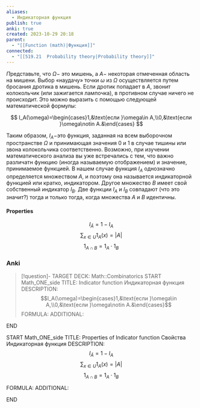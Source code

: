 ```yaml
---
aliases:
  - Индикаторная функция
publish: true
anki: true
created: 2023-10-29 20:18
parent:
  - "[[Function (math)|Функция]]"
connected:
  - "[[519.21  Probability theory|Probability theory]]"
---
```

$\Pi$редставьте, что $\Omega-$ это мишень, а $A-$ некоторая отмеченная область на мишени. Выбор «наудачу» точки $\omega$ из $\Omega$ осуществляется путем бросания дротика в мишень. Если дротик попадает в $A$, звонит колокольчик (или зажигается лампочка), в противном случае ничего не происходит. Это можно выразить с помощью следующей математической формулы:

$$
I_A(\omega)=\begin{cases}1,&\text{если }\omega\in A,\\0,&\text{если }\omega\notin A.&\end{cases}
$$

Таким образом, $I_A-$это функция, заданная на всем выборочном пространстве $\Omega$ и принимающая значения 0 и 1 в случае тишины или звона колокольчика соответственно. Возможно, при изучении математического анализа вы уже встречались с тем, что важно различатн функцию (иногда называемую отображением) и значение, принимаемое функцией. В нашем случае функция $I_A$ однозначно определяется множеством $A$, и поэтому она называется индикаторной функцией или кратко, индикатором. Другое множество $B$ имеет свой собственный индикатор $I_B$. Две функции $I_A$ и $I_B$ совпадают (что это значит?) тогда и только тогда, когда множества $A$ и $B$ идентичны.

#### Properties
$$I_{\bar{A}} = 1 - I_{A}$$
$$\sum_{x\in U}1_A(x)=|A|$$
$$1_{A\cap B}=1_A\cdot1_B$$

### Anki
> [!question]-
TARGET DECK: Math::Combinatorics
START
Math_ONE_side
TITLE: Indicator function
Индикаторная функция
DESCRIPTION: $$I_A(\omega)=\begin{cases}1,&\text{если }\omega\in A,\\0,&\text{если }\omega\notin A.&\end{cases}$$
FORMULA: 
ADDITIONAL:
<!--ID: 1698688139475-->
END

START
Math_ONE_side
TITLE: Properties of Indicator function
Свойства Индикаторная функция
DESCRIPTION: $$I_{\bar{A}} = 1 - I_{A}$$
$$\sum_{x\in U}1_A(x)=|A|$$
$$1_{A\cap B}=1_A\cdot1_B$$

FORMULA: 
ADDITIONAL:
<!--ID: 1698688139477-->
END










